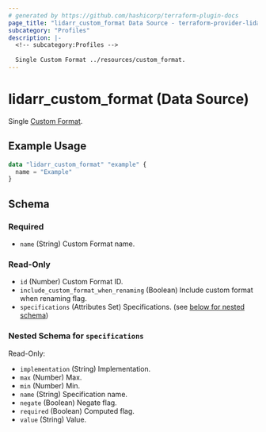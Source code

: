 ```yaml
---
# generated by https://github.com/hashicorp/terraform-plugin-docs
page_title: "lidarr_custom_format Data Source - terraform-provider-lidarr"
subcategory: "Profiles"
description: |-
  <!-- subcategory:Profiles -->
  
  Single Custom Format ../resources/custom_format.
---
```


# lidarr_custom_format (Data Source)

<!-- subcategory:Profiles -->
Single [Custom Format](../resources/custom_format).

## Example Usage

```terraform
data "lidarr_custom_format" "example" {
  name = "Example"
}
```

<!-- schema generated by tfplugindocs -->
## Schema

### Required

- `name` (String) Custom Format name.

### Read-Only

- `id` (Number) Custom Format ID.
- `include_custom_format_when_renaming` (Boolean) Include custom format when renaming flag.
- `specifications` (Attributes Set) Specifications. (see [below for nested schema](#nestedatt--specifications))

<a id="nestedatt--specifications"></a>
### Nested Schema for `specifications`

Read-Only:

- `implementation` (String) Implementation.
- `max` (Number) Max.
- `min` (Number) Min.
- `name` (String) Specification name.
- `negate` (Boolean) Negate flag.
- `required` (Boolean) Computed flag.
- `value` (String) Value.


